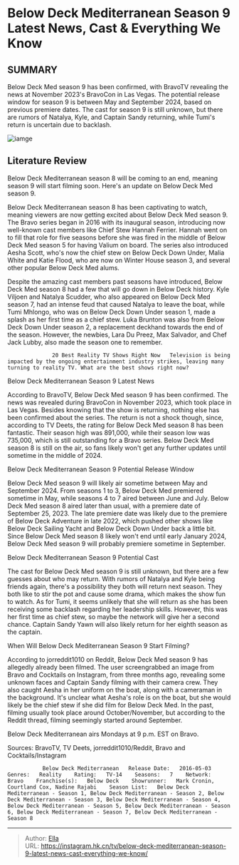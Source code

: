 # Below Deck Mediterranean Season 9 Latest News, Cast &amp; Everything We Know


## SUMMARY 



  Below Deck Med season 9 has been confirmed, with BravoTV revealing the news at November 2023&#39;s BravoCon in Las Vegas.   The potential release window for season 9 is between May and September 2024, based on previous premiere dates.   The cast for season 9 is still unknown, but there are rumors of Natalya, Kyle, and Captain Sandy returning, while Tumi&#39;s return is uncertain due to backlash.  

![iamge](https://static1.srcdn.com/wordpress/wp-content/uploads/2023/12/below-deck-mediterranean-season-9_-latest-news-cast-everything-we-know.jpg)

## Literature Review
Below Deck Mediterranean season 8 will be coming to an end, meaning season 9 will start filming soon. Here&#39;s an update on Below Deck Med season 9.




Below Deck Mediterranean season 8 has been captivating to watch, meaning viewers are now getting excited about Below Deck Med season 9. The Bravo series began in 2016 with its inaugural season, introducing now well-known cast members like Chief Stew Hannah Ferrier. Hannah went on to fill that role for five seasons before she was fired in the middle of Below Deck Med season 5 for having Valium on board. The series also introduced Aesha Scott, who&#39;s now the chief stew on Below Deck Down Under, Malia White and Katie Flood, who are now on Winter House season 3, and several other popular Below Deck Med alums.




Despite the amazing cast members past seasons have introduced, Below Deck Med season 8 had a few that will go down in Below Deck history. Kyle Viljoen and Natalya Scudder, who also appeared on Below Deck Med season 7, had an intense feud that caused Natalya to leave the boat, while Tumi Mhlongo, who was on Below Deck Down Under season 1, made a splash as her first time as a chief stew. Luka Brunton was also from Below Deck Down Under season 2, a replacement deckhand towards the end of the season. However, the newbies, Lara Du Preez, Max Salvador, and Chef Jack Lubby, also made the season one to remember.

                  20 Best Reality TV Shows Right Now   Television is being impacted by the ongoing entertainment industry strikes, leaving many turning to reality TV. What are the best shows right now?    


 Below Deck Mediterranean Season 9 Latest News 
          




According to BravoTV, Below Deck Med season 9 has been confirmed. The news was revealed during BravoCon in November 2023, which took place in Las Vegas. Besides knowing that the show is returning, nothing else has been confirmed about the series. The return is not a shock though, since, according to TV Deets, the rating for Below Deck Med season 8 has been fantastic. Their season high was 891,000, while their season low was 735,000, which is still outstanding for a Bravo series. Below Deck Med season 8 is still on the air, so fans likely won&#39;t get any further updates until sometime in the middle of 2024.



 Below Deck Mediterranean Season 9 Potential Release Window 
          

Below Deck Med season 9 will likely air sometime between May and September 2024. From seasons 1 to 3, Below Deck Med premiered sometime in May, while seasons 4 to 7 aired between June and July. Below Deck Med season 8 aired later than usual, with a premiere date of September 25, 2023. The late premiere date was likely due to the premiere of Below Deck Adventure in late 2022, which pushed other shows like Below Deck Sailing Yacht and Below Deck Down Under back a little bit. Since Below Deck Med season 8 likely won&#39;t end until early January 2024, Below Deck Med season 9 will probably premiere sometime in September.






 Below Deck Mediterranean Season 9 Potential Cast 
         

The cast for Below Deck Med season 9 is still unknown, but there are a few guesses about who may return. With rumors of Natalya and Kyle being friends again, there&#39;s a possibility they both will return next season. They both like to stir the pot and cause some drama, which makes the show fun to watch. As for Tumi, it seems unlikely that she will return as she has been receiving some backlash regarding her leadership skills. However, this was her first time as chief stew, so maybe the network will give her a second chance. Captain Sandy Yawn will also likely return for her eighth season as the captain.



 When Will Below Deck Mediterranean Season 9 Start Filming?  
          




According to jorreddit1010 on Reddit, Below Deck Med season 9 has allegedly already been filmed. The user screengrabbed an image from Bravo and Cocktails on Instagram, from three months ago, revealing some unknown faces and Captain Sandy filming with their camera crew. They also caught Aesha in her uniform on the boat, along with a cameraman in the background. It&#39;s unclear what Aesha&#39;s role is on the boat, but she would likely be the chief stew if she did film for Below Deck Med. In the past, filming usually took place around October/November, but according to the Reddit thread, filming seemingly started around September.



Below Deck Mediterranean airs Mondays at 9 p.m. EST on Bravo.




Sources: BravoTV, TV Deets, jorreddit1010/Reddit, Bravo and Cocktails/Instagram

               Below Deck Mediterranean   Release Date:   2016-05-03    Genres:   Reality    Rating:   TV-14    Seasons:   7    Network:   Bravo    Franchise(s):   Below Deck    Showrunner:   Mark Cronin, Courtland Cox, Nadine Rajabi    Season List:   Below Deck Mediterranean - Season 1, Below Deck Mediterranean - Season 2, Below Deck Mediterranean - Season 3, Below Deck Mediterranean - Season 4, Below Deck Mediterranean - Season 5, Below Deck Mediterranean - Season 6, Below Deck Mediterranean - Season 7, Below Deck Mediterranean - Season 8      

---

> Author: [Ella](https://instagram.hk.cn/)  
> URL: https://instagram.hk.cn/tv/below-deck-mediterranean-season-9-latest-news-cast-everything-we-know/  

